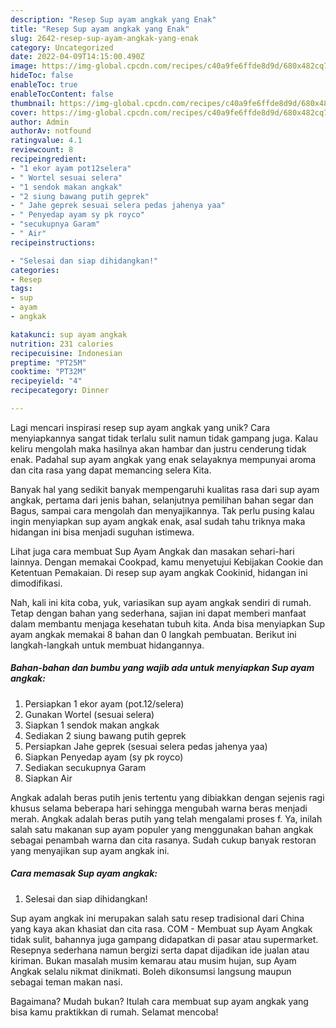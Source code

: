 ```yaml
---
description: "Resep Sup ayam angkak yang Enak"
title: "Resep Sup ayam angkak yang Enak"
slug: 2642-resep-sup-ayam-angkak-yang-enak
category: Uncategorized
date: 2022-04-09T14:15:00.490Z
image: https://img-global.cpcdn.com/recipes/c40a9fe6ffde8d9d/680x482cq70/sup-ayam-angkak-foto-resep-utama.jpg
hideToc: false
enableToc: true
enableTocContent: false
thumbnail: https://img-global.cpcdn.com/recipes/c40a9fe6ffde8d9d/680x482cq70/sup-ayam-angkak-foto-resep-utama.jpg
cover: https://img-global.cpcdn.com/recipes/c40a9fe6ffde8d9d/680x482cq70/sup-ayam-angkak-foto-resep-utama.jpg
author: Admin
authorAv: notfound
ratingvalue: 4.1
reviewcount: 8
recipeingredient:
- "1 ekor ayam pot12selera"
- " Wortel sesuai selera"
- "1 sendok makan angkak"
- "2 siung bawang putih geprek"
- " Jahe geprek sesuai selera pedas jahenya yaa"
- " Penyedap ayam sy pk royco"
- "secukupnya Garam"
- " Air"
recipeinstructions:

- "Selesai dan siap dihidangkan!"
categories:
- Resep
tags:
- sup
- ayam
- angkak

katakunci: sup ayam angkak 
nutrition: 231 calories
recipecuisine: Indonesian
preptime: "PT25M"
cooktime: "PT32M"
recipeyield: "4"
recipecategory: Dinner

---
```





Lagi mencari inspirasi resep sup ayam angkak yang unik? Cara menyiapkannya sangat tidak terlalu sulit namun tidak gampang juga. Kalau keliru mengolah maka hasilnya akan hambar dan justru cenderung tidak enak. Padahal sup ayam angkak yang enak selayaknya mempunyai aroma dan cita rasa yang dapat memancing selera Kita.





Banyak hal yang sedikit banyak mempengaruhi kualitas rasa dari sup ayam angkak, pertama dari jenis bahan, selanjutnya pemilihan bahan segar dan Bagus, sampai cara mengolah dan menyajikannya. Tak perlu pusing kalau ingin menyiapkan sup ayam angkak enak,      asal sudah tahu triknya maka hidangan ini bisa menjadi suguhan istimewa.














Lihat juga cara membuat Sup Ayam Angkak dan masakan sehari-hari lainnya. Dengan memakai Cookpad, kamu menyetujui Kebijakan Cookie dan Ketentuan Pemakaian. Di resep sup ayam angkak Cookinid, hidangan ini dimodifikasi.






Nah, kali ini kita coba, yuk, variasikan sup ayam angkak sendiri di rumah. Tetap dengan bahan yang sederhana, sajian ini dapat memberi manfaat dalam membantu menjaga kesehatan tubuh kita. Anda bisa menyiapkan Sup ayam angkak memakai 8 bahan dan 0 langkah pembuatan. Berikut ini langkah-langkah untuk membuat hidangannya.

<!--inarticleads1-->

##### Bahan-bahan dan bumbu yang wajib ada untuk menyiapkan Sup ayam angkak:

1. Persiapkan 1 ekor ayam (pot.12/selera)
1. Gunakan  Wortel (sesuai selera)
1. Siapkan 1 sendok makan angkak
1. Sediakan 2 siung bawang putih geprek
1. Persiapkan  Jahe geprek (sesuai selera pedas jahenya yaa)
1. Siapkan  Penyedap ayam (sy pk royco)
1. Sediakan secukupnya Garam
1. Siapkan  Air


Angkak adalah beras putih jenis tertentu yang dibiakkan dengan sejenis ragi khusus selama beberapa hari sehingga mengubah warna beras menjadi merah. Angkak adalah beras putih yang telah mengalami proses f. Ya, inilah salah satu makanan sup ayam populer yang menggunakan bahan angkak sebagai penambah warna dan cita rasanya. Sudah cukup banyak restoran yang menyajikan sup ayam angkak ini. 

<!--inarticleads2-->

##### Cara memasak Sup ayam angkak:


1. Selesai dan siap dihidangkan!

Sup ayam angkak ini merupakan salah satu resep tradisional dari China yang kaya akan khasiat dan cita rasa. COM - Membuat sup Ayam Angkak tidak sulit, bahannya juga gampang didapatkan di pasar atau supermarket. Resepnya sederhana namun bergizi serta dapat dijadikan ide jualan atau kiriman. Bukan masalah musim kemarau atau musim hujan, sup Ayam Angkak selalu nikmat dinikmati. Boleh dikonsumsi langsung maupun sebagai teman makan nasi. 

Bagaimana? Mudah bukan? Itulah cara membuat sup ayam angkak yang bisa kamu praktikkan di rumah. Selamat mencoba!

